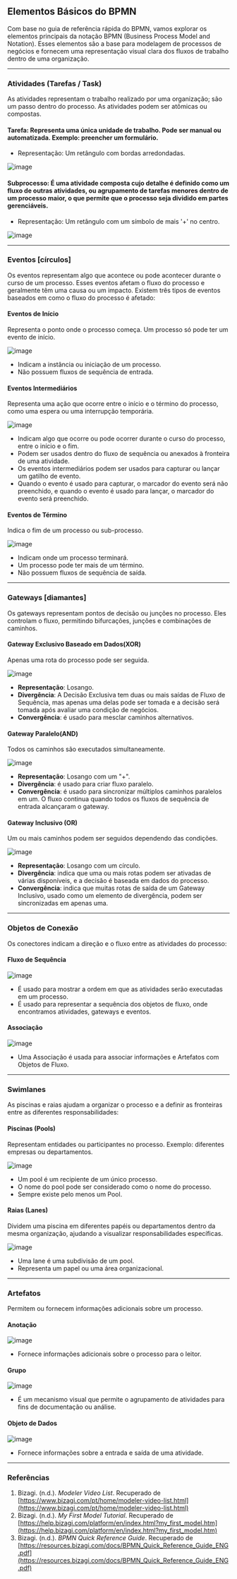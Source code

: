 ## Elementos Básicos do BPMN

Com base no guia de referência rápida do BPMN, vamos explorar os elementos principais da notação BPMN (Business Process Model and Notation). 
Esses elementos são a base para modelagem de processos de negócios e fornecem uma representação visual clara dos fluxos de trabalho dentro de uma organização.

---

### **Atividades (Tarefas / Task)**

As atividades representam o trabalho realizado por uma organização; são um passo dentro do processo. As atividades podem ser atômicas ou compostas.


#### **Tarefa**: Representa uma única unidade de trabalho. Pode ser manual ou automatizada. Exemplo: preencher um formulário.
  - Representação: Um retângulo com bordas arredondadas.
    
![image](https://github.com/user-attachments/assets/267a9d87-b160-4ef8-be36-b142996f257c)


#### **Subprocesso**: É uma atividade composta cujo detalhe é definido como um fluxo de outras atividades, ou agrupamento de tarefas menores dentro de um processo maior, o que permite que o processo seja dividido em partes gerenciáveis.
  - Representação: Um retângulo com um símbolo de mais '+' no centro.

![image](https://github.com/user-attachments/assets/be554e44-beb5-4564-8fde-b4f33462d3df)

---


### **Eventos [círculos]**
Os eventos representam algo que acontece ou pode acontecer durante o curso de um processo. Esses eventos afetam o fluxo do processo e geralmente têm uma causa ou um impacto. Existem três tipos de eventos baseados em como o fluxo do processo é afetado:

#### Eventos de Início

Representa o ponto onde o processo começa. Um processo só pode ter um evento de início. 

![image](https://github.com/user-attachments/assets/389b0e6d-7ad9-4e44-9ef2-0c99a45317be)

- Indicam a instância ou iniciação de um processo.
- Não possuem fluxos de sequência de entrada.

#### Eventos Intermediários

Representa uma ação que ocorre entre o início e o término do processo, como uma espera ou uma interrupção temporária.

![image](https://github.com/user-attachments/assets/5c915afa-2144-4677-bceb-16e33cd304f0)

- Indicam algo que ocorre ou pode ocorrer durante o curso do processo, entre o início e o fim.
- Podem ser usados dentro do fluxo de sequência ou anexados à fronteira de uma atividade.
- Os eventos intermediários podem ser usados para capturar ou lançar um gatilho de evento.
- Quando o evento é usado para capturar, o marcador do evento será não preenchido, e quando o evento é usado para lançar, o marcador do evento será preenchido.

#### Eventos de Término

Indica o fim de um processo ou sub-processo. 

![image](https://github.com/user-attachments/assets/ca566617-43d0-4e62-ac5d-898314e5b6b1)

- Indicam onde um processo terminará.
- Um processo pode ter mais de um término.
- Não possuem fluxos de sequência de saída.

---


### **Gateways [diamantes]**

Os gateways representam pontos de decisão ou junções no processo. Eles controlam o fluxo, permitindo bifurcações, junções e combinações de caminhos.

#### Gateway Exclusivo Baseado em Dados(XOR)

Apenas uma rota do processo pode ser seguida.

![image](https://github.com/user-attachments/assets/7b10d42a-3592-439b-853f-b0626320cb88)

- **Representação**: Losango. 
- **Divergência**: A Decisão Exclusiva tem duas ou mais saídas de Fluxo de Sequência, mas apenas uma delas pode ser tomada e a decisão será tomada após avaliar uma condição de negócios.
- **Convergência**: é usado para mesclar caminhos alternativos.

#### Gateway Paralelo(AND)

Todos os caminhos são executados simultaneamente.

![image](https://github.com/user-attachments/assets/104cce2e-9eee-4245-9c9e-9c63e2978598)

- **Representação**: Losango com um "+". 
- **Divergência**: é usado para criar fluxo paralelo.
- **Convergência**: é usado para sincronizar múltiplos caminhos paralelos em um. O fluxo continua quando todos os fluxos de sequência de entrada alcançaram o gateway.

#### Gateway Inclusivo (OR)

Um ou mais caminhos podem ser seguidos dependendo das condições.

![image](https://github.com/user-attachments/assets/248858a7-318e-477e-82c3-49b0bfe623ea)

- **Representação**: Losango com um círculo.
- **Divergência**: indica que uma ou mais rotas podem ser ativadas de várias disponíveis, e a decisão é baseada em dados do processo.
- **Convergência**: indica que muitas rotas de saída de um Gateway Inclusivo, usado como um elemento de divergência, podem ser sincronizadas em apenas uma.

---


### Objetos de Conexão

Os conectores indicam a direção e o fluxo entre as atividades do processo:

#### Fluxo de Sequência

![image](https://github.com/user-attachments/assets/aada9fc5-4249-4a43-9234-752db64cd178)

- É usado para mostrar a ordem em que as atividades serão executadas em um processo.
- É usado para representar a sequência dos objetos de fluxo, onde encontramos atividades, gateways e eventos.

#### Associação

![image](https://github.com/user-attachments/assets/8e7fa98f-ac41-4143-95db-701c6be017dd)

- Uma Associação é usada para associar informações e Artefatos com Objetos de Fluxo.

---

### Swimlanes 

As piscinas e raias ajudam a organizar o processo e a definir as fronteiras entre as diferentes responsabilidades:

#### Piscinas (Pools)

Representam entidades ou participantes no processo. Exemplo: diferentes empresas ou departamentos.

![image](https://github.com/user-attachments/assets/005a2662-493b-449e-b349-7989d78aa2cc)

- Um pool é um recipiente de um único processo.
- O nome do pool pode ser considerado como o nome do processo.
- Sempre existe pelo menos um Pool.

#### Raias (Lanes)

Dividem uma piscina em diferentes papéis ou departamentos dentro da mesma organização, ajudando a visualizar responsabilidades específicas.

![image](https://github.com/user-attachments/assets/e331a406-de8e-4cd1-9a76-a3289c476317)

- Uma lane é uma subdivisão de um pool.
- Representa um papel ou uma área organizacional.

---


### Artefatos
Permitem ou fornecem informações adicionais sobre um processo.

#### Anotação

![image](https://github.com/user-attachments/assets/03647ef3-a13b-41b2-b29f-d60f6552d3c3)

- Fornece informações adicionais sobre o processo para o leitor.

#### Grupo

![image](https://github.com/user-attachments/assets/2f9949a7-0c80-4285-be18-56d578d51e93)

- É um mecanismo visual que permite o agrupamento de atividades para fins de documentação ou análise.

#### Objeto de Dados

![image](https://github.com/user-attachments/assets/f39f1fd7-a6de-4597-96d9-0cfc944a977c)

- Fornece informações sobre a entrada e saída de uma atividade.

---

### Referências

1. Bizagi. (n.d.). *Modeler Video List*. Recuperado de [https://www.bizagi.com/pt/home/modeler-video-list.html](https://www.bizagi.com/pt/home/modeler-video-list.html)
2. Bizagi. (n.d.). *My First Model Tutorial*. Recuperado de [https://help.bizagi.com/platform/en/index.html?my_first_model.htm](https://help.bizagi.com/platform/en/index.html?my_first_model.htm)
3. Bizagi. (n.d.). *BPMN Quick Reference Guide*. Recuperado de [https://resources.bizagi.com/docs/BPMN_Quick_Reference_Guide_ENG.pdf](https://resources.bizagi.com/docs/BPMN_Quick_Reference_Guide_ENG.pdf)

